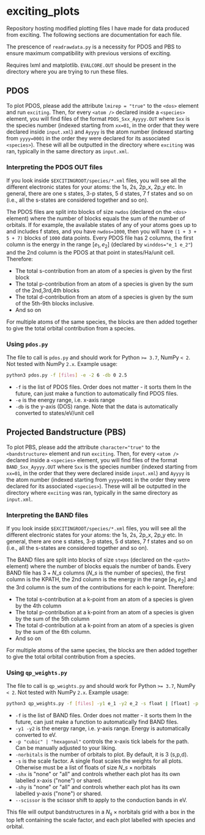 # exciting_plots
Repository hosting modified plotting files I have made for data produced from exciting. The following sections are documentation for each file. 

The prescence of `readrawdata.py` is a necessity for PDOS and PBS to ensure maximum compatibility with previous versions of exciting.

Requires lxml and matplotlib. `EVALCORE.OUT` should be present in the directory where you are trying to run these files.

## PDOS
To plot PDOS, please add the attribute `lmirep = "true"` to the `<dos>` element and run `exciting`. Then, for every `<atom />` declared inside a `<species>` element, you will find files of the format `PDOS_Sxx_Ayyyy.OUT` where `Sxx` is the species number (indexed starting from `xx=01`, in the order that they were declared inside `input.xml`) and `Ayyyy` is the atom number (indexed starting from `yyyy=0001` in the order they were declared for its associated `<species>`). These will all be outputted in the directory where `exciting` was ran, typically in the same directory as `input.xml`.

### Interpreting the PDOS OUT files
If you look inside `$EXCITINGROOT/species/*.xml` files, you will see all the different electronic states for your atoms: the 1s, 2s, 2p_x, 2p_y etc. In general, there are one s states, 3-p states, 5 d states, 7 f states and so on (i.e., all the s-states are considered together and so on).

The PDOS files are split into blocks of size `nwdos` (declared on the `<dos>` element) where the number of blocks equals the sum of the number of orbitals. If for example, the available states of any of your atoms goes up to and includes f states, and you have `nwdos=1000`, then you will have `(1 + 3 + 5 + 7)` blocks of `1000` data points. Every PDOS file has 2 columns, the first column is the energy in the range $[e_1, e_2]$ (declared by `winddos="e_1 e_2"`) and the 2nd column is the PDOS at that point in states/Ha/unit cell. Therefore:
- The total s-contribution from an atom of a species is given by the first block
- The total p-contribution from an atom of a species is given by the sum of the 2nd,3rd,4th blocks
- The total d-contribution from an atom of a species is given by the sum of the 5th-9th blocks inclusive.
- And so on

For multiple atoms of the same species, the blocks are then added together to give the total orbital contribution from a species.

### Using `pdos.py`
The file to call is `pdos.py` and should work for Python `>= 3.7`, NumPy `< 2`. Not tested with NumPy `2.x`. Example usage:
```sh
python3 pdos.py -f [files] -e -2 6 -db 0 2.5
```

- `-f` is the list of PDOS files. Order does not matter - it sorts them In the future, can just make a function to automatically find PDOS files.
- `-e` is the energy range, i.e. x-axis range
- `-db` is the y-axis (DOS) range. Note that the data is automatically converted to states/eV/unit cell


## Projected Bandstructure (PBS)
To plot PBS, please add the attribute `character="true"` to the `<bandstructure>` element and run `exciting`. Then, for every `<atom />` declared inside a `<species>` element, you will find files of the format `BAND_Sxx_Ayyyy.OUT` where `Sxx` is the species number (indexed starting from `xx=01`, in the order that they were declared inside `input.xml`) and `Ayyyy` is the atom number (indexed starting from `yyyy=0001` in the order they were declared for its associated `<species>`). These will all be outputted in the directory where `exciting` was ran, typically in the same directory as `input.xml`.

### Interpreting the BAND files
If you look inside `$EXCITINGROOT/species/*.xml` files, you will see all the different electronic states for your atoms: the 1s, 2s, 2p\_x, 2p\_y etc. In general, there are one s states, 3-p states, 5 d states, 7 f states and so on (i.e., all the s-states are considered together and so on).

The BAND files are split into blocks of size `steps` (declared on the `<path>` element) where the number of blocks equals the number of bands. Every BAND file has $3 + N\_s$  columns ($N\_s$ is the number of species), the first column is the KPATH, the 2nd column is the energy in the range $[e_1, e_2]$  and the 3rd column is the sum of the contributions for each k-point. Therefore:
- The total s-contribution at a k-point from an atom of a species is given by the 4th column
- The total p-contribution at a k-point from an atom of a species is given by the sum of the 5th column
- The total d-contribution at a k-point from an atom of a species is given by the sum of the 6th column.
- And so on

For multiple atoms of the same species, the blocks are then added together to give the total orbital contribution from a species.

### Using `qp_weights.py`
The file to call is `qp_weights.py` and should work for Python `>= 3.7`, NumPy `< 2`. Not tested with NumPy `2.x`. Example usage:
```sh
python3 qp_weights.py -f [files] -y1 e_1 -y2 e_2 -s float | [float] -p "cubic" | "hexagonal" -shx "none" | "all" -shy "none" | "all" --norbitals 3 --scissor 0.0 | float
```

- `-f` is the list of BAND files. Order does not matter - it sorts them In the future, can just make a function to automatically find BAND files.
- `-y1 -y2` is the energy range, i.e. y-axis range. Energy is automatically converted to eV.
- `-p "cubic" | "hexagonal"` controls the x-axis tick labels for the path. Can be manually adjusted to your liking.
- `-norbitals` is the number of orbitals to plot. By default, it is 3 (s,p,d).
- `-s`  is the scale factor. A single float scales the weights for all plots. Otherwise must be a list of floats of size $N\_s \times \text{norbitals}$
- `-shx` is "none" or "all" and controls whether each plot has its own labelled x-axis ("none") or shared.
- `-shy` is "none" or "all" and controls whether each plot has its own labelled y-axis ("none") or shared.
- `--scissor` is the scissor shift to apply to the conduction bands in eV.

This file will output bandstructures in a $N_s \times \text{norbitals}$ grid with a box in the top left containing the scale factor, and each plot labelled with species and orbital.

